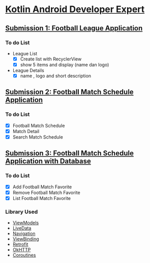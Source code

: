 # [Kotlin Android Developer Expert](https://www.dicoding.com/academies/55?course_ref=76eaef3aef3c70ad2486eea9)

## [Submission 1: Football League Application](https://github.com/budiardianata/kade/tree/submission1)

### To do List
+ League List
	- [x] Create list with RecyclerView
	- [x] show 5 items and display (name dan logo)
 + League Details
	 - [x] name , logo and short description

## [Submission 2: Football Match Schedule Application](https://github.com/budiardianata/kade/tree/submission2)

### To do List
- [x] Football Match Schedule
- [x] Match Detail
- [x] Search Match Schedule

## [Submission 3: Football Match Schedule Application with Database](https://github.com/budiardianata/kade/tree/submission3)

### To do List
- [x] Add Football Match Favorite
- [x] Remove Football Match Favorite
- [x] List Football Match Favorite

### Library Used
- [ViewModels](https://developer.android.com/topic/libraries/architecture/viewmodel)
- [LiveData](https://developer.android.com/topic/libraries/architecture/livedata)
- [Navigation](https://developer.android.com/topic/libraries/architecture/navigation/)
- [ViewBinding](https://developer.android.com/topic/libraries/view-binding)
- [Retrofit](https://square.github.io/retrofit/)
- [OkHTTP](https://square.github.io/okhttp/)
- [Coroutines](https://kotlinlang.org/docs/reference/coroutines-overview.html)